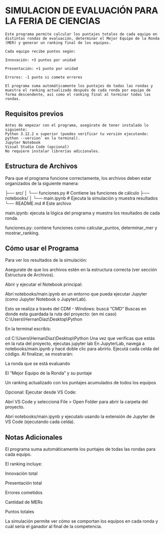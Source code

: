 # SIMULACION DE EVALUACIÓN PARA LA FERIA DE CIENCIAS
    Este programa permite calcular los puntajes totales de cada equipo en distintas rondas de evaluación, determinar el Mejor Equipo de la Ronda (MER) y generar un ranking final de los equipos.

    Cada equipo recibe puntos según:

    Innovación: +3 puntos por unidad

    Presentación: +1 punto por unidad

    Errores: -1 punto si comete errores

    El programa suma automáticamente los puntajes de todas las rondas y muestra el ranking actualizado después de cada ronda por equipo de forma descendente, así como el ranking final al terminar todas las rondas.

## Requisitos previos 
    Antes de empezar con el programa, asegúrate de tener instalado lo siguiente:
    Python 3.12.2 o superior (puedes verificar tu versión ejecutando:
    python --version` en la terminal).
    Jupyter Notebook
    Visual Studio Code (opcional)
    No requiere instalar librerías adicionales.

## Estructura de Archivos

Para que el programa funcione correctamente, los archivos deben estar organizados de la
siguiente manera:

├── src/
│   └── funciones.py      # Contiene las funciones de cálculo
├── notebooks/
│   └── main.ipynb         # Ejecuta la simulación y muestra resultados
└── README.md              # Este archivo


main.ipynb: ejecuta la lógica del programa y muestra los resultados de cada ronda.

funciones.py: contiene funciones como calcular_puntos, determinar_mer y mostrar_ranking.

## Cómo usar el Programa

Para ver los resultados de la simulación:

Asegurate de que los archivos estén en la estructura correcta (ver sección Estructura de Archivos).

Abrir y ejecutar el Notebook principal:

Abrí notebooks/main.ipynb en un entorno que pueda ejecutar Jupyter (como Jupyter Notebook o JupyterLab).

Esto se realiza a través del CDM - 
Windows: buscá “CMD”
Buscas en donde esta guardada la ruta del proyecto:
(en mi caso)
C:\Users\HernanDiaz\Desktop\Python

En la terminal escribís:

cd C:\Users\HernanDiaz\Desktop\Python
Una vez que verificas que estás en la ruta del proyecto, ejecutas
jupyter lab
En JupyterLab, navegá a notebooks/main.ipynb y hacé doble clic para abrirlo.
Ejecutá cada celda del código. Al finalizar, se mostrarán:

La ronda que se está evaluando

El “Mejor Equipo de la Ronda” y su puntaje

Un ranking actualizado con los puntajes acumulados de todos los equipos

Opcional: Ejecutar desde VS Code:

Abrí VS Code y seleccioná File > Open Folder para abrir la carpeta del proyecto.

Abrí notebooks/main.ipynb y ejecutalo usando la extensión de Jupyter de VS Code (ejecutando cada celda).

## Notas Adicionales 

El programa suma automáticamente los puntajes de todas las rondas para cada equipo.

El ranking incluye:

Innovación total

Presentación total

Errores cometidos

Cantidad de MERs

Puntos totales

La simulación permite ver cómo se comportan los equipos en cada ronda y cuál sería el ganador al final de la competencia.

